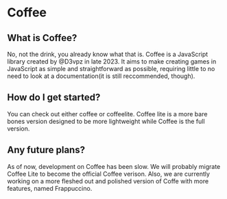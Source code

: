 # Coffee
## What is Coffee?
No, not the drink, you already know what that is. Coffee is a JavaScript library created by @D3vpz in late 2023. It aims to make creating games in JavaScript as simple and straightforward as possible, requiring little to no need to look at a documentation(it is still reccommended, though).
## How do I get started?
You can check out either coffee or coffeelite. Coffee lite is a more bare bones version designed to be more lightweight while Coffee is the full version.
## Any future plans?
As of now, development on Coffee has been slow. We will probably migrate Coffee Lite to become the official Coffee verison. Also, we are currently working on a more fleshed out and polished version of Coffe with more features, named Frappuccino.

